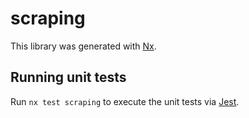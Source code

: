 # scraping

This library was generated with [Nx](https://nx.dev).

## Running unit tests

Run `nx test scraping` to execute the unit tests via [Jest](https://jestjs.io).
